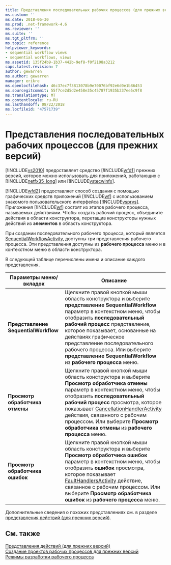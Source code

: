 ```yaml
---
title: Представления последовательных рабочих процессов (для прежних версий) | Документация Майкрософт
ms.custom: ''
ms.date: 2018-06-30
ms.prod: .net-framework-4.6
ms.reviewer: ''
ms.suite: ''
ms.tgt_pltfrm: ''
ms.topic: reference
helpviewer_keywords:
- sequential workflow views
- sequential workflows, views
ms.assetid: 135f24b9-1b37-442b-9ef8-f0f2108a3212
caps.latest.revision: 7
author: gewarren
ms.author: gewarren
manager: erikre
ms.openlocfilehash: 46c37ec7f3813078b9e70076bf92e6d0e1b86453
ms.sourcegitcommit: 55f7ce2d5d2e458e35c45787f1935b237ee5c9f8
ms.translationtype: MT
ms.contentlocale: ru-RU
ms.lasthandoff: 08/22/2018
ms.locfileid: "47571739"
---
```

# <a name="sequential-workflow-views-legacy"></a>Представления последовательных рабочих процессов (для прежних версий)
[!INCLUDE[vs2010](../includes/vs2010-md.md)] предоставляет средство [!INCLUDE[wfd1](../includes/wfd1-md.md)] прежних версий, которое можно использовать для приложений, работающих с [!INCLUDE[netfx35_long](../includes/netfx35-long-md.md)] или [!INCLUDE[vstecwinfx](../includes/vstecwinfx-md.md)].  
  
 [!INCLUDE[wfd2](../includes/wfd2-md.md)] предоставляет способ создания с помощью графических средств приложений [!INCLUDE[wf](../includes/wf-md.md)] с использованием знакомого пользовательского интерфейса [!INCLUDE[vsprvs](../includes/vsprvs-md.md)]. Приложения [!INCLUDE[wf](../includes/wf-md.md)] состоят из этапов рабочего процесса, называемых действиями. Чтобы создать рабочий процесс, объедините действия в области конструктора, перетащив конструкторы нужных действий из **элементов** в область конструктора.  
  
 При создании последовательного рабочего процесса, который является [SequentialWorkflowActivity](http://go.microsoft.com/fwlink?LinkID=65040), доступны три представления рабочего процесса. Эти представления доступны из **рабочего процесса** меню и в контекстном меню в области конструктора.  
  
 В следующей таблице перечислены имена и описание каждого представления.  
  
|Параметры меню/вкладок|Описание|  
|----------------------|-----------------|  
|**Представление SequentialWorkflow**|Щелкните правой кнопкой мыши область конструктора и выберите **представление SequentialWorkflow** параметр в контекстном меню, чтобы отобразить **последовательный рабочий процесс** представление, которое показывает, основанные на действиях графическое представление последовательного рабочего процесса. Или выберите **представление SequentialWorkflow** из **рабочего процесса** меню.|  
|**Просмотр обработчика отмены**|Щелкните правой кнопкой мыши область конструктора и выберите **Просмотр обработчика отмены** параметр в контекстном меню, чтобы отобразить **последовательный рабочий процесс** просмотра, которое показывает [CancellationHandlerActivity ](http://go.microsoft.com/fwlink?LinkID=65050) действия, связанного с рабочим процессом. Или выберите **Просмотр обработчика отмены** из **рабочего процесса** меню.|  
|**Просмотр обработчика ошибок**|Щелкните правой кнопкой мыши область конструктора и выберите **Просмотр обработчика ошибок** параметр в контекстном меню, чтобы отобразить **ошибок** просмотра, которое показывает [FaultHandlersActivity](http://go.microsoft.com/fwlink?LinkID=65055) действие, связанное с рабочим процессом. Или выберите **Просмотр обработчика ошибок** из **рабочего процесса** меню.|  
  
 Дополнительные сведения о похожих представлениях см. в разделе [представления действий (для прежних версий)](../workflow-designer/activity-views-legacy.md).  
  
## <a name="see-also"></a>См. также  
 [Представления действий (для прежних версий)](../workflow-designer/activity-views-legacy.md)   
 [Создание проектов рабочих процессов для прежних версий](../workflow-designer/creating-legacy-workflow-projects.md)   
 [Режимы разработки рабочего процесса](http://go.microsoft.com/fwlink?LinkID=65014)